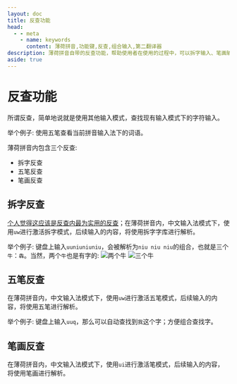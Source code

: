 ```yaml
---
layout: doc
title: 反查功能
head:
  - - meta
    - name: keywords
      content: 薄荷拼音,功能键,反查,组合输入,第二翻译器
description: 薄荷拼音自带的反查功能，帮助使用者在使用的过程中，可以拆字输入、笔画输入和五笔输入。比如： 输入三个“牛”，可以自动组合为“犇”
aside: true
---
```

# 反查功能
所谓反查，简单地说就是使用其他输入模式，查找现有输入模式下的字符输入。

举个例子: 使用五笔查看当前拼音输入法下的词语。

薄荷拼音内包含三个反查:
- 拆字反查
- 五笔反查
- 笔画反查

## 拆字反查
<u>个人觉得这应该是反查内最为实用的反查</u>；在薄荷拼音内，中文输入法模式下，使用`uw`进行激活拆字模式，后续输入的内容，将使用拆字字库进行解析。

举个例子: 键盘上输入`uuniuniuniu`，会被解析为`niu niu niu`的组合，也就是三个`牛`：`犇`。当然，两个`牛`也是有字的:
![两个牛](/image/demo/ChaiNiu2.webp)
![三个牛](/image/demo/ChaiNiu3.webp)


## 五笔反查
在薄荷拼音内，中文输入法模式下，使用`uw`进行激活五笔模式，后续输入的内容，将使用五笔进行解析。

举个例子: 键盘上输入`uuq`，那么可以自动查找到`我`这个字；方便组合查找字。

## 笔画反查
在薄荷拼音内，中文输入法模式下，使用`ui`进行激活笔模式，后续输入的内容，将使用笔画进行解析。
